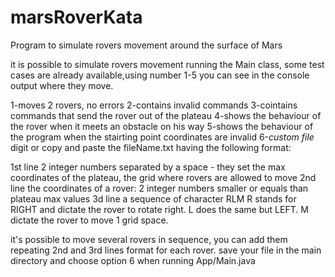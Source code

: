 # marsRoverKata
Program to simulate rovers movement around the surface of Mars

it is possible to simulate rovers movement running the Main class, some test cases are already available,using number 1-5  you can see in the console output where they move.

1-moves 2 rovers, no errors
2-contains invalid commands
3-cointains commands that send the rover out of the plateau
4-shows the behaviour of the rover when it meets an obstacle on his way
5-shows the behaviour of the program when the stairting point coordinates are invalid
6-*custom file* digit or copy and paste the fileName.txt having the following format:

1st line 2 integer numbers separated by a space - they set the max coordinates of the plateau, the grid where rovers are allowed to move
2nd line the coordinates of a rover: 2 integer numbers smaller or equals than plateau max values
3d line a sequence of character RLM R stands for RIGHT and dictate the rover to rotate right. L does the same but LEFT. M dictate the rover to move 1 grid space.

it's possible to move several rovers in sequence, you can add them repeating 2nd and 3rd lines format for each rover. 
save your file in the main directory and choose option 6 when running App/Main.java 

